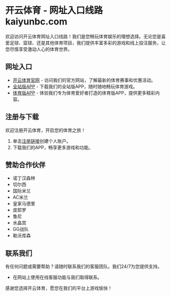 # 开云体育 - 网址入口线路 kaiyunbc.com

欢迎访问开云体育网址入口线路！我们是您畅玩体育娱乐的理想选择。无论您是喜爱足球、篮球、还是其他体育项目，我们提供丰富多彩的游戏和线上投注服务，让您尽情享受激动人心的体育世界。

## 网址入口

- [开云体育官网](https://kaiyubc.com) - 访问我们的官方网站，了解最新的体育赛事和优惠活动。
- [全站版APP](https://kaiyuntiyu.github.io) - 下载我们的全站版APP，随时随地畅玩体育游戏。
- [体育版APP](https://kaiyun.pages.dev) - 体验我们专为体育爱好者打造的体育版APP，提供更多精彩内容。

## 注册与下载

欢迎注册开云体育，开启您的体育之旅！

1. 单击[注册链接](https://kaiyun.web.app)创建个人账户。
2. 下载我们的APP，畅享更多游戏和功能。

## 赞助合作伙伴

- 诺丁汉森林
- 切尔西
- 国际米兰
- AC米兰
- 皇家马德里
- 皮耶罗
- 鲁尼
- 水晶宫
- GG战队
- 勒沃库森

## 联系我们

有任何问题或需要帮助？请随时联系我们的客服团队。我们24/7为您提供支持。

- 在网站上使用在线客服功能与我们取得联系。

感谢您选择开云体育，愿您在我们的平台上游戏愉快！
